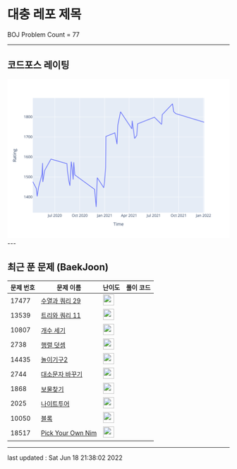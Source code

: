 # 대충 레포 제목

BOJ Problem Count = 77

---

## 코드포스 레이팅
[![Rating Graph](./cfStats.svg)](https://github.com/ingyu1008/Algorithm-Problem-Solving/blob/master/cfStats.html)---

## 최근 푼 문제 (BaekJoon)
| 문제 번호 | 문제 이름 | 난이도 | 풀이 코드 |
| --- | --- | --- | --- |
| 17477 | [수열과 쿼리 29](https://www.acmicpc.net/problem/17477) | <img height="25px" width="25px=" src="https://static.solved.ac/tier_small/27.svg"/> |  |
| 13539 | [트리와 쿼리 11](https://www.acmicpc.net/problem/13539) | <img height="25px" width="25px=" src="https://static.solved.ac/tier_small/25.svg"/> |  |
| 10807 | [개수 세기](https://www.acmicpc.net/problem/10807) | <img height="25px" width="25px=" src="https://static.solved.ac/tier_small/1.svg"/> |  |
| 2738 | [행렬 덧셈](https://www.acmicpc.net/problem/2738) | <img height="25px" width="25px=" src="https://static.solved.ac/tier_small/1.svg"/> |  |
| 14435 | [놀이기구2](https://www.acmicpc.net/problem/14435) | <img height="25px" width="25px=" src="https://static.solved.ac/tier_small/24.svg"/> |  |
| 2744 | [대소문자 바꾸기](https://www.acmicpc.net/problem/2744) | <img height="25px" width="25px=" src="https://static.solved.ac/tier_small/1.svg"/> |  |
| 1868 | [보물찾기](https://www.acmicpc.net/problem/1868) | <img height="25px" width="25px=" src="https://static.solved.ac/tier_small/26.svg"/> |  |
| 2025 | [나이트투어](https://www.acmicpc.net/problem/2025) | <img height="25px" width="25px=" src="https://static.solved.ac/tier_small/28.svg"/> |  |
| 10050 | [블록](https://www.acmicpc.net/problem/10050) | <img height="25px" width="25px=" src="https://static.solved.ac/tier_small/25.svg"/> |  |
| 18517 | [Pick Your Own Nim](https://www.acmicpc.net/problem/18517) | <img height="25px" width="25px=" src="https://static.solved.ac/tier_small/27.svg"/> |  |


---

last updated : Sat Jun 18 21:38:02 2022


